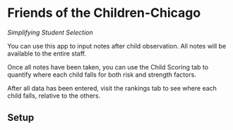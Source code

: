 # Friends of the Children-Chicago

*Simplifying Student Selection*

You can use this app to input notes after child observation. All notes will be available to the entire staff.

Once all notes have been taken, you can use the Child Scoring tab to quantify where each child falls for both risk and strength factors.

After all data has been entered, visit the rankings tab to see where each child falls, relative to the others.

## Setup

